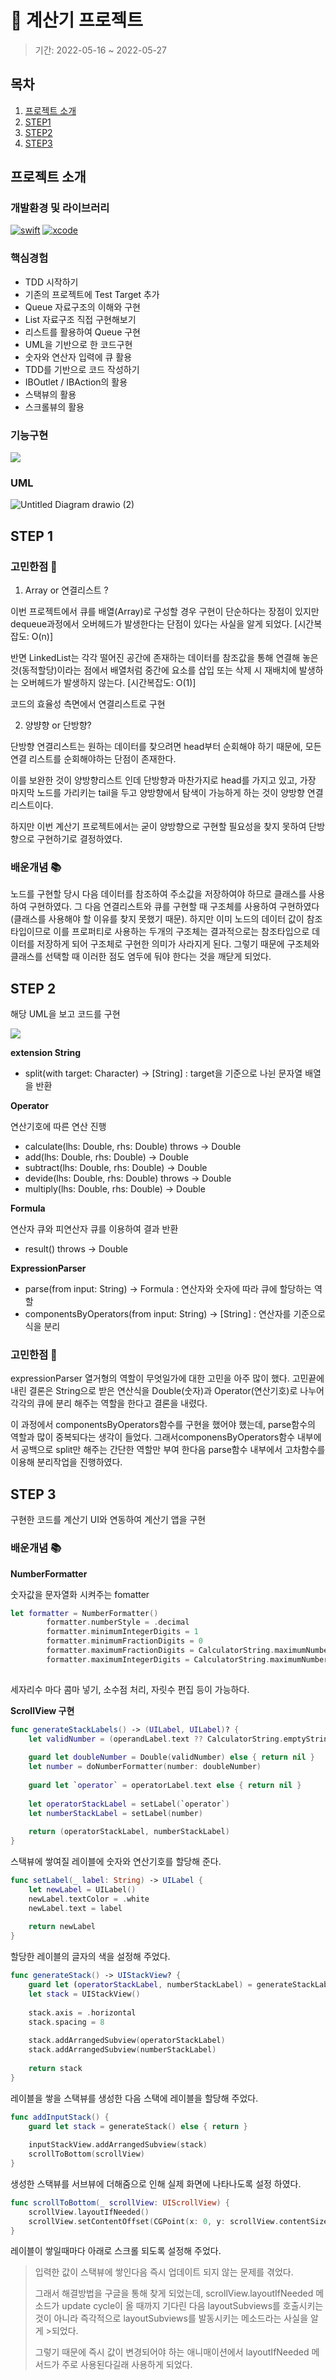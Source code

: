 # 🧮 계산기 프로젝트 

> 기간: 2022-05-16 ~ 2022-05-27

## 목차

1. [프로젝트 소개](#프로젝트-소개)
2. [STEP1](#STEP-1)
3. [STEP2](#STEP-2)
4. [STEP3](#STEP-3)

## 프로젝트 소개

### 개발환경 및 라이브러리
[![swift](https://img.shields.io/badge/swift-5.6-orange)]()
[![xcode](https://img.shields.io/badge/Xcode-13.3-blue)]()

### 핵심경험  
 - TDD 시작하기
 - 기존의 프로젝트에 Test Target 추가
 - Queue 자료구조의 이해와 구현
 - List 자료구조 직접 구현해보기
 - 리스트를 활용하여 Queue 구현
 - UML을 기반으로 한 코드구현
 - 숫자와 연산자 입력에 큐 활용
 - TDD를 기반으로 코드 작성하기
 - IBOutlet / IBAction의 활용
 - 스택뷰의 활용
 - 스크롤뷰의 활용

### 기능구현

![](https://i.imgur.com/69rIa2n.gif)

### UML

![Untitled Diagram drawio (2)](https://user-images.githubusercontent.com/101521502/170734702-c5c77729-f014-46f6-83b8-32e6b386408b.png)

## STEP 1

### 고민한점 🤔

1. Array or 연결리스트 ?

이번 프로젝트에서 큐를 배열(Array)로 구성할 경우 구현이 단순하다는 장점이 있지만 dequeue과정에서 오버헤드가 발생한다는 단점이 있다는 사실을 알게 되었다. [시간복잡도: O(n)] 

반면 LinkedList는 각각 떨어진 공간에 존재하는 데이터를 참조값을 통해 연결해 놓은 것(동적할당)이라는 점에서 배열처럼 중간에 요소를 삽입 또는 삭제 시 재배치에 발생하는 오버헤드가 발생하지 않는다. [시간복잡도: O(1)]

코드의 효율성 측면에서 연결리스트로 구현

2. 양뱡향 or 단방향?

단방향 연결리스트는 원하는 데이터를 찾으려면 head부터 순회해야 하기 때문에, 모든 연결 리스트를 순회해야하는 단점이 존재한다.

이를 보완한 것이 양방향리스트 인데 단방향과 마찬가지로 head를 가지고 있고, 가장 마지막 노드를 가리키는 tail을 두고 양방향에서 탐색이 가능하게 하는 것이 양방향 연결 리스트이다.

하지만 이번 계산기 프로젝트에서는 굳이 양방향으로 구현할 필요성을 찾지 못하여 단방향으로 구현하기로 결정하였다.

### 배운개념 📚

노드를 구현할 당시 다음 데이터를 참조하여 주소값을 저장하여야 하므로 클래스를 사용하여 구현하였다. 그 다음 연결리스트와 큐를 구현할 때 구조체를 사용하여 구현하였다(클래스를 사용해야 할 이유를 찾지 못했기 때문). 하지만 이미 노드의 데이터 값이 참조타입이므로 이를 프로퍼티로 사용하는 두개의 구조체는 결과적으로는 참조타입으로 데이터를 저장하게 되어 구조체로 구현한 의미가 사라지게 된다. 그렇기 때문에 구조체와 클래스를 선택할 때 이러한 점도 염두에 둬야 한다는 것을 깨닫게 되었다.

## STEP 2

해당 UML을 보고 코드를 구현

![](https://i.imgur.com/dWmVnBd.png)

**extension String**
- split(with target: Character) -> [String] : target을 기준으로 나뉜 문자열 배열을 반환

**Operator** 

연산기호에 따른 연산 진행
- calculate(lhs: Double, rhs: Double) throws -> Double
- add(lhs: Double, rhs: Double) -> Double
- subtract(lhs: Double, rhs: Double) -> Double
- devide(lhs: Double, rhs: Double) throws -> Double
- multiply(lhs: Double, rhs: Double) -> Double

**Formula** 

연산자 큐와 피연산자 큐를 이용하여 결과 반환

- result() throws -> Double

**ExpressionParser**

- parse(from input: String) -> Formula : 연산자와 숫자에 따라 큐에 할당하는 역할
- componentsByOperators(from input: String) -> [String] : 연산자를 기준으로 식을 분리

### 고민한점 🤔

expressionParser 열거형의 역할이 무엇일가에 대한 고민을 아주 많이 했다. 고민끝에 내린 결론은 String으로 받은 연산식을 Double(숫자)과 Operator(연산기호)로 나누어 각각의 큐에 분리 해주는 역할을 한다고 결론을 내렸다. 

이 과정에서 componentsByOperators함수를 구현을 했어야 했는데, parse함수의 역할과 많이 중복되다는 생각이 들었다. 그래서componensByOperators함수 내부에서 공백으로 split만 해주는 간단한 역할만 부여 한다음 parse함수 내부에서 고차함수를 이용해 분리작업을 진행하였다. 

## STEP 3

구현한 코드를 계산기 UI와 연동하여 계산기 앱을 구현

### 배운개념 📚

**NumberFormatter**

숫자값을 문자열화 시켜주는 fomatter

```swift
let formatter = NumberFormatter()
        formatter.numberStyle = .decimal
        formatter.minimumIntegerDigits = 1
        formatter.minimumFractionDigits = 0
        formatter.maximumFractionDigits = CalculatorString.maximumNumber
        formatter.maximumIntegerDigits = CalculatorString.maximumNumber
        
```

세자리수 마다 콤마 넣기, 소수점 처리, 자릿수 편집 등이 가능하다.

**ScrollView 구현**
```swift
func generateStackLabels() -> (UILabel, UILabel)? {
    let validNumber = (operandLabel.text ?? CalculatorString.emptyString).replacingOccurrences(of: ",", with: CalculatorString.emptyString)
        
    guard let doubleNumber = Double(validNumber) else { return nil }
    let number = doNumberFormatter(number: doubleNumber)
        
    guard let `operator` = operatorLabel.text else { return nil }
        
    let operatorStackLabel = setLabel(`operator`)
    let numberStackLabel = setLabel(number)
        
    return (operatorStackLabel, numberStackLabel)
}
```
스택뷰에 쌓여질 레이블에 숫자와 연산기호를 할당해 준다.
```swift
func setLabel(_ label: String) -> UILabel {
    let newLabel = UILabel()
    newLabel.textColor = .white
    newLabel.text = label
        
    return newLabel
}
```
할당한 레이블의 글자의 색을 설정해 주었다.
```swift
func generateStack() -> UIStackView? {
    guard let (operatorStackLabel, numberStackLabel) = generateStackLabels() else { return nil }
    let stack = UIStackView()
        
    stack.axis = .horizontal
    stack.spacing = 8
        
    stack.addArrangedSubview(operatorStackLabel)
    stack.addArrangedSubview(numberStackLabel)
        
    return stack
}
```
레이블을 쌓을 스택뷰를 생성한 다음 스택에 레이블을 할당해 주었다.
```swift
func addInputStack() {
    guard let stack = generateStack() else { return }
        
    inputStackView.addArrangedSubview(stack)
    scrollToBottom(scrollView)
}
```
생성한 스택뷰를 서브뷰에 더해줌으로 인해 실제 화면에 나타나도록 설정 하였다.
```swift
func scrollToBottom(_ scrollView: UIScrollView) {
    scrollView.layoutIfNeeded()
    scrollView.setContentOffset(CGPoint(x: 0, y: scrollView.contentSize.height - scrollView.frame.height), animated: false)
}
```
레이블이 쌓일때마다 아래로 스크롤 되도록 설정해 주었다.

> 입력한 값이 스택뷰에 쌓인다음 즉시 업데이트 되지 않는 문제를 겪었다. 
>
>그래서 해결방법을 구글을 통해 찾게 되었는데, scrollView.layoutIfNeeded 메소드가 update cycle이 올 때까지 기다린 다음 layoutSubviews를 호출시키는 것이 아니라 즉각적으로 layoutSubviews를 발동시키는 메소드라는 사실을 알게 >되었다. 
>
>그렇기 때문에 즉시 값이 변경되어야 하는 애니매이션에서 layoutIfNeeded 메서드가 주로 사용된다길래 사용하게 되었다.
